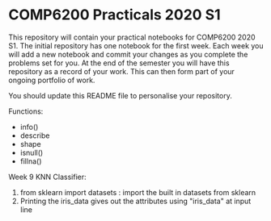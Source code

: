 # COMP6200 Practicals 2020 S1


This repository  will contain your practical notebooks for COMP6200 2020 S1.  The initial
repository has one notebook for the first week. Each week you will add a new notebook and commit
your changes as you complete the problems set for you.  At the end of the semester you will have
this repository as a record of your work.  This can then form part of your ongoing portfolio of work.

You should update this README file to personalise your repository. 


Functions:
- info()
- describe
- shape
- isnull()
- fillna()


Week 9 KNN Classifier:
1. from sklearn import datasets : import the built in datasets from sklearn
2. Printing the iris_data gives out the attributes using "iris_data" at input line
